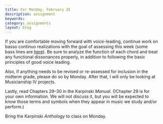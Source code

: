 ```yaml
---
title: For Monday, February 25
description: assignment
keywords: 
category: assignments
layout: blog
---
```


If you are comfortable moving forward with voice-leading, continue work on basso continuo realizations with the goal of assessing this week (some bass lines are [here][bass]). Be sure to analyze the function of each chord and treat any functional dissonances properly, in addition to following the basic principles of good voice leading. 

Also, if anything needs to be revised or re-assessed for inclusion in the midterm grade, please do so by Monday. After that, I will only be looking at Musicianship IV projects.

Lastly, read Chapters 29–30 in the Karpinski *Manual*. ()Chapter 29 is for your own information. We will not discuss it, but you will be expected to know those terms and symbols when they appear in music we study and/or perform.)

Bring the Karpinski *Anthology* to class on Monday.

[bass]: /musi199/media/basslines.pdf
